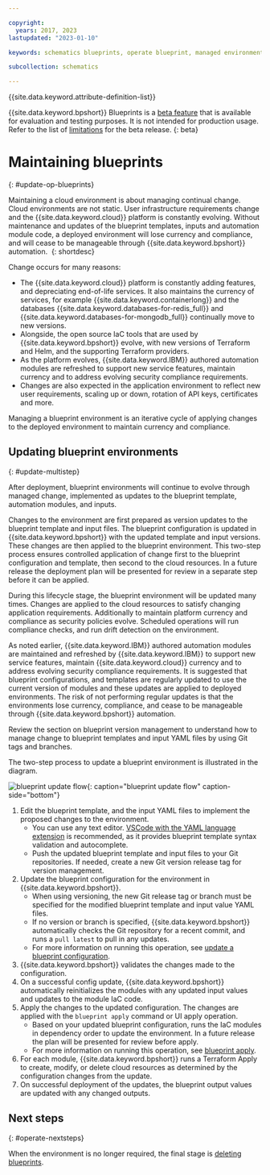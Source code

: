 ```yaml
---

copyright:
  years: 2017, 2023
lastupdated: "2023-01-10"

keywords: schematics blueprints, operate blueprint, managed environments

subcollection: schematics

---
```


{{site.data.keyword.attribute-definition-list}}

{{site.data.keyword.bpshort}} Blueprints is a [beta feature](/docs/schematics?topic=schematics-bp-beta-limitations) that is available for evaluation and testing purposes. It is not intended for production usage. Refer to the list of [limitations](/docs/schematics?topic=schematics-bp-beta-limitations#sc-bp-beta-limitation) for the beta release.
{: beta}

# Maintaining blueprints
{: #update-op-blueprints}

Maintaining a cloud environment is about managing continual change. Cloud environments are not static. User infrastructure requirements change and the {{site.data.keyword.cloud}} platform is constantly evolving. Without maintenance and updates of the blueprint templates, inputs and automation module code, a deployed environment will lose currency and compliance, and will cease to be manageable through {{site.data.keyword.bpshort}} automation. 
{: shortdesc}

Change occurs for many reasons:
- The {{site.data.keyword.cloud}} platform is constantly adding features, and depreciating end-of-life services. It also maintains the currency of services, for example {{site.data.keyword.containerlong}} and the databases {{site.data.keyword.databases-for-redis_full}} and {{site.data.keyword.databases-for-mongodb_full}} continually move to new versions. 
- Alongside, the open source IaC tools that are used by {{site.data.keyword.bpshort}} evolve, with new versions of Terraform and Helm, and the supporting Terraform providers.
- As the platform evolves, {{site.data.keyword.IBM}} authored automation modules are refreshed to support new service features, maintain currency and to address evolving security compliance requirements.
- Changes are also expected in the application environment to reflect new user requirements, scaling up or down, rotation of API keys, certificates and more. 

Managing a blueprint environment is an iterative cycle of applying changes to the deployed environment to maintain currency and compliance.  

## Updating blueprint environments
{: #update-multistep}

After deployment, blueprint environments will continue to evolve through managed change, implemented as updates to the blueprint template, automation modules, and inputs.

Changes to the environment are first prepared as version updates to the blueprint template and input files. The blueprint configuration is updated in {{site.data.keyword.bpshort}} with the updated template and input versions. These changes are then applied to the blueprint environment. This two-step process ensures controlled application of change first to the blueprint configuration and template, then second to the cloud resources. In a future release the deployment plan will be presented for review in a separate step before it can be applied.

During this lifecycle stage, the blueprint environment will be updated many times. Changes are applied to the cloud resources to satisfy changing application requirements. Additionally to maintain platform currency and compliance as security policies evolve. Scheduled operations will run compliance checks, and run drift detection on the environment. 

As noted earlier, {{site.data.keyword.IBM}} authored automation modules are maintained and refreshed by {{site.data.keyword.IBM}} to support new service features, maintain {{site.data.keyword.cloud}} currency and to address evolving security compliance requirements. It is suggested that blueprint configurations, and templates are regularly updated to use the current version of modules and these updates are applied to deployed environments. The risk of not performing regular updates is that the environments lose currency, compliance, and cease to be manageable through {{site.data.keyword.bpshort}} automation. 

Review the section on blueprint version management to understand how to manage change to blueprint templates and input YAML files by using Git tags and branches.

The two-step process to update a blueprint environment is illustrated in the diagram.

![blueprint update flow](/images/new/bp-update.svg){: caption="blueprint update flow" caption-side="bottom"}

1. Edit the blueprint template, and the input YAML files to implement the proposed changes to the environment. 
    - You can use any text editor. [VSCode with the YAML language extension](/docs/schematics?topic=schematics-edit-blueprints) is recommended, as it provides blueprint template syntax validation and autocomplete.    
    - Push the updated blueprint template and input files to your Git repositories. If needed, create a new Git version release tag for version management. 
2. Update the blueprint configuration for the environment in {{site.data.keyword.bpshort}}. 
    - When using versioning, the new Git release tag or branch must be specified for the modified blueprint template and input value YAML files.
    - If no version or branch is specified, {{site.data.keyword.bpshort}} automatically checks the Git repository for a recent commit, and runs a `pull latest` to pull in any updates. 
    - For more information on running this operation, see [update a blueprint configuration](/docs/schematics?topic=schematics-update-blueprint).
3. {{site.data.keyword.bpshort}} validates the changes made to the configuration.  
4. On a successful config update, {{site.data.keyword.bpshort}} automatically reinitializes the modules with any updated input values and updates to the module IaC code.  
5. Apply the changes to the updated configuration. The changes are applied with the `blueprint apply` command or UI apply operation.
    - Based on your updated blueprint configuration, runs the IaC modules in dependency order to update the environment. In a future release the plan will be presented for review before apply. 
    - For more information on running this operation, see [blueprint apply](/docs/schematics?topic=schematics-apply-blueprint).  
6. For each module, {{site.data.keyword.bpshort}} runs a Terraform Apply to create, modify, or delete cloud resources as determined by the configuration changes from the update. 
7. On successful deployment of the updates, the blueprint output values are updated with any changed outputs.

## Next steps
{: #operate-nextsteps}

When the environment is no longer required, the final stage is [deleting blueprints](/docs/schematics?topic=schematics-delete-blueprints).

